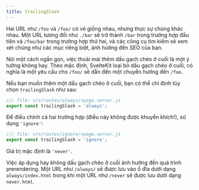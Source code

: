 ```yaml
---
title: trailingSlash
---
```


Hai URL như `/foo` và `/foo/` có vẻ giống nhau, nhưng thực sự chúng khác nhau. Một URL tương đối như `./bar` sẽ trở thành `/bar` trong trường hợp đầu tiên và `/foo/bar` trong trường hợp thứ hai, và các công cụ tìm kiếm sẽ xem xét chúng như các mục riêng biệt, ảnh hưởng đến SEO của bạn.

Nói một cách ngắn gọn, việc thoải mái thêm dấu gạch chéo ở cuối là một ý tưởng không hay. Theo mặc định, SvelteKit loại bỏ dấu gạch chéo ở cuối, có nghĩa là một yêu cầu cho `/foo/` sẽ dẫn đến một chuyển hướng đến `/foo`.

Nếu bạn muốn thêm một dấu gạch chéo ở cuối, bạn có thể chỉ định tùy chọn `trailingSlash` như sau:

```js
/// file: src/routes/always/+page.server.js
export const trailingSlash = 'always';
```

Để điều chỉnh cả hai trường hợp (điều này không được khuyến khích!), sử dụng `'ignore'`:

```js
/// file: src/routes/ignore/+page.server.js
export const trailingSlash = 'ignore';
```

Giá trị mặc định là `'never'`.

Việc áp dụng hay không dấu gạch chéo ở cuối ảnh hưởng đến quá trình prerendering. Một URL như `/always/` sẽ được lưu vào ổ đĩa dưới dạng `always/index.html` trong khi một URL như `/never` sẽ được lưu dưới dạng `never.html`.
